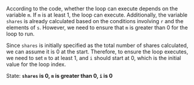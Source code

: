 According to the code, whether the loop can execute depends on the variable `m`. If `m` is at least 1, the loop can execute. Additionally, the variable `shares` is already calculated based on the conditions involving `r` and the elements of `s`. However, we need to ensure that `m` is greater than 0 for the loop to run. 

Since `shares` is initially specified as the total number of shares calculated, we can assume it is 0 at the start. Therefore, to ensure the loop executes, we need to set `m` to at least 1, and `i` should start at 0, which is the initial value for the loop index.

State: **`shares` is 0, `m` is greater than 0, `i` is 0**